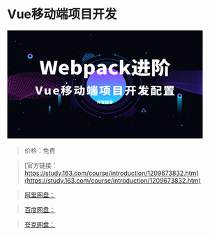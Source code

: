 # Vue移动端项目开发

![img](../../../assets/study163/free/4a06ecc7d777490a987b61a30eb72297.png)

> 价格：免费

> [官方链接：https://study.163.com/course/introduction/1209673832.htm](https://study.163.com/course/introduction/1209673832.htm)

> [阿里网盘：]()

> [百度网盘：]()

> [夸克网盘：]()
